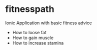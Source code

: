 # fitnesspath
Ionic Application with basic fitness advice

- How to loose fat
- How to gain muscle
- How to increase stamina

